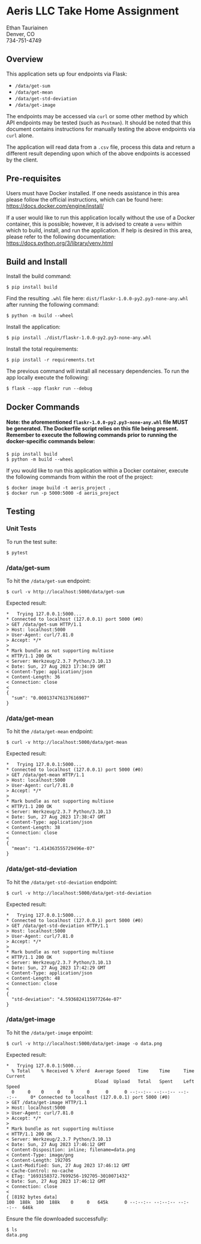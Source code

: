 # Aeris LLC Take Home Assignment
Ethan Tauriainen<br>
Denver, CO<br>
734-751-4749

## Overview
This application sets up four endpoints via Flask:
- `/data/get-sum`
- `/data/get-mean`
- `/data/get-std-deviation`
- `/data/get-image`

The endpoints may be accessed via `curl` or some other method by which API endpoints may be tested (such as `Postman`). It should be noted that this document contains instructions for manually testing the above endpoints via `curl` alone.

The application will read data from a `.csv` file, process this data and return a different result depending upon which of the above endpoints is accessed by the client.

## Pre-requisites
Users must have Docker installed. If one needs assistance in this area please follow the official instructions, which can be found here: https://docs.docker.com/engine/install/

If a user would like to run this application locally without the use of a Docker container, this is possible; however, it is advised to create a `venv` within which to build, install, and run the application. If help is desired in this area, please refer to the following documentation: https://docs.python.org/3/library/venv.html

## Build and Install
Install the build command:
```
$ pip install build
```
Find the resulting `.whl` file here: `dist/flaskr-1.0.0-py2.py3-none-any.whl` after running the following command:
```
$ python -m build --wheel
```

Install the application:
```
$ pip install ./dist/flaskr-1.0.0-py2.py3-none-any.whl
```
Install the total requirements:
```
$ pip install -r requirements.txt
```

The previous command will install all necessary dependencies. To run the app locally execute the following:
```
$ flask --app flaskr run --debug
```

## Docker Commands
#### Note: the aforementioned `flaskr-1.0.0-py2.py3-none-any.whl` file MUST be generated. The Dockerfile script relies on this file being present. Remember to execute the following commands prior to running the docker-specific commands below:
```
$ pip install build
$ python -m build --wheel
```

If you would like to run this application within a Docker container, execute the following commands from within the root of the project:
```
$ docker image build -t aeris_project .
$ docker run -p 5000:5000 -d aeris_project
```

## Testing
### Unit Tests
To run the test suite:
```
$ pytest
```

### /data/get-sum
To hit the `/data/get-sum` endpoint:
```
$ curl -v http://localhost:5000/data/get-sum
```
Expected result:
```
*   Trying 127.0.0.1:5000...                                                                                                                                                                
* Connected to localhost (127.0.0.1) port 5000 (#0)                                                                                                                                         
> GET /data/get-sum HTTP/1.1
> Host: localhost:5000
> User-Agent: curl/7.81.0
> Accept: */*
> 
* Mark bundle as not supporting multiuse
< HTTP/1.1 200 OK
< Server: Werkzeug/2.3.7 Python/3.10.13
< Date: Sun, 27 Aug 2023 17:34:39 GMT
< Content-Type: application/json
< Content-Length: 36
< Connection: close
<
{
  "sum": "0.000137476137616907"
}

```
### /data/get-mean
To hit the `/data/get-mean` endpoint:
```
$ curl -v http://localhost:5000/data/get-mean
```
Expected result:
```
*   Trying 127.0.0.1:5000...
* Connected to localhost (127.0.0.1) port 5000 (#0)
> GET /data/get-mean HTTP/1.1
> Host: localhost:5000
> User-Agent: curl/7.81.0
> Accept: */*
> 
* Mark bundle as not supporting multiuse
< HTTP/1.1 200 OK
< Server: Werkzeug/2.3.7 Python/3.10.13
< Date: Sun, 27 Aug 2023 17:38:47 GMT
< Content-Type: application/json
< Content-Length: 38
< Connection: close
< 
{
  "mean": "1.414363555729496e-07"
}
```

### /data/get-std-deviation
To hit the `/data/get-std-deviation` endpoint:
```
$ curl -v http://localhost:5000/data/get-std-deviation
```
Expected result:
```
*   Trying 127.0.0.1:5000...
* Connected to localhost (127.0.0.1) port 5000 (#0)
> GET /data/get-std-deviation HTTP/1.1
> Host: localhost:5000
> User-Agent: curl/7.81.0
> Accept: */*
> 
* Mark bundle as not supporting multiuse
< HTTP/1.1 200 OK
< Server: Werkzeug/2.3.7 Python/3.10.13
< Date: Sun, 27 Aug 2023 17:42:29 GMT
< Content-Type: application/json
< Content-Length: 48
< Connection: close
< 
{
  "std-deviation": "4.5936824115977264e-07"
}
```

### /data/get-image
To hit the `/data/get-image` enpoint:
```
$ curl -v http://localhost:5000/data/get-image -o data.png
```
Expected result:
```
*   Trying 127.0.0.1:5000...
  % Total    % Received % Xferd  Average Speed   Time    Time     Time  Current
                                 Dload  Upload   Total   Spent    Left  Speed
  0     0    0     0    0     0      0      0 --:--:-- --:--:-- --:--:--     0* Connected to localhost (127.0.0.1) port 5000 (#0)
> GET /data/get-image HTTP/1.1
> Host: localhost:5000
> User-Agent: curl/7.81.0
> Accept: */*
> 
* Mark bundle as not supporting multiuse
< HTTP/1.1 200 OK
< Server: Werkzeug/2.3.7 Python/3.10.13
< Date: Sun, 27 Aug 2023 17:46:12 GMT
< Content-Disposition: inline; filename=data.png
< Content-Type: image/png
< Content-Length: 192705
< Last-Modified: Sun, 27 Aug 2023 17:46:12 GMT
< Cache-Control: no-cache
< ETag: "1693158372.7699256-192705-3010071432"
< Date: Sun, 27 Aug 2023 17:46:12 GMT
< Connection: close
< 
{ [8192 bytes data]
100  188k  100  188k    0     0   645k      0 --:--:-- --:--:-- --:--:--  646k
```
Ensure the file downloaded successfully:
```
$ ls
data.png
```
